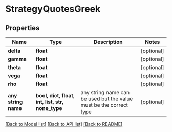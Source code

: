 # StrategyQuotesGreek


## Properties
Name | Type | Description | Notes
------------ | ------------- | ------------- | -------------
**delta** | **float** |  | [optional] 
**gamma** | **float** |  | [optional] 
**theta** | **float** |  | [optional] 
**vega** | **float** |  | [optional] 
**rho** | **float** |  | [optional] 
**any string name** | **bool, dict, float, int, list, str, none_type** | any string name can be used but the value must be the correct type | [optional]

[[Back to Model list]](../README.md#documentation-for-models) [[Back to API list]](../README.md#documentation-for-api-endpoints) [[Back to README]](../README.md)


